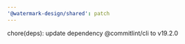 ```yaml
---
'@watermark-design/shared': patch
---
```


chore(deps): update dependency @commitlint/cli to v19.2.0
